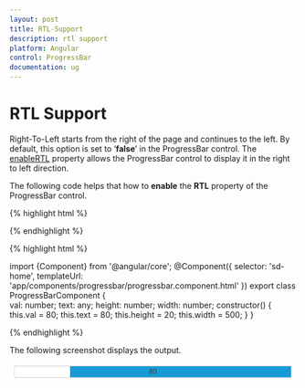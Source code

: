 ```yaml
---
layout: post
title: RTL-Support
description: rtl support
platform: Angular
control: ProgressBar
documentation: ug
---
```


# RTL Support

Right-To-Left starts from the right of the page and continues to the left. By default, this option is set to ‘**false**’ in the ProgressBar control. The [enableRTL](https://help.syncfusion.com/api/js/ejprogressbar#members:enablertl) property allows the ProgressBar control to display it in the right to left direction.

The following code helps that how to **enable** the **RTL** property of the ProgressBar control.

{% highlight html %}

<div class="control">
  <ej-progressbar id="progressBar" [enableRTL]="true" [value]="val" [text]="text" [height]="height" [width]="width"></ej-progressbar>  
</div>

{% endhighlight %}

{% highlight html %}

import {Component} from '@angular/core';
@Component({
selector: 'sd-home',
templateUrl: 'app/components/progressbar/progressbar.component.html'
})
export class ProgressBarComponent {  
    val: number;
    text: any;
    height: number;
    width: number;
    constructor() {
        this.val = 80;
        this.text = 80;
        this.height = 20;
        this.width = 500;
    }
}

{% endhighlight %}

The following screenshot displays the output.

![](RTL-Support_images/RTL-Support_img1.png)



















